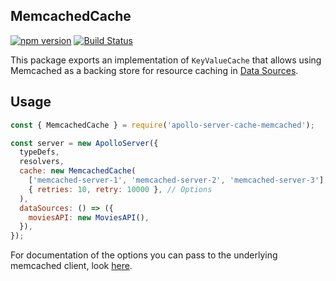 ## MemcachedCache

[![npm version](https://badge.fury.io/js/apollo-server-cache-memcached.svg)](https://badge.fury.io/js/apollo-server-cache-memcached)
[![Build Status](https://circleci.com/gh/apollographql/apollo-server.svg?style=svg)](https://circleci.com/gh/apollographql/apollo-server)

This package exports an implementation of `KeyValueCache` that allows using Memcached as a backing store for resource caching in [Data Sources](https://www.apollographql.com/docs/apollo-server/v2/features/data-sources.html).

## Usage

```js
const { MemcachedCache } = require('apollo-server-cache-memcached');

const server = new ApolloServer({
  typeDefs,
  resolvers,
  cache: new MemcachedCache(
    ['memcached-server-1', 'memcached-server-2', 'memcached-server-3'],
    { retries: 10, retry: 10000 }, // Options
  ),
  dataSources: () => ({
    moviesAPI: new MoviesAPI(),
  }),
});
```

For documentation of the options you can pass to the underlying memcached client, look [here](https://github.com/3rd-Eden/memcached).
